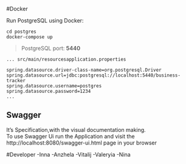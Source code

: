 #Docker

Run PostgreSQL using Docker: 
```ssh
cd postgres
docker-compose up
```
> PostgreSQL port: <b>5440</b>

```
... src/main/resourcesapplication.properties

spring.datasource.driver-class-name=org.postgresql.Driver
spring.datasource.url=jdbc:postgresql://localhost:5440/business-tracker
spring.datasource.username=postgres
spring.datasource.password=1234
...
`````

## Swagger

It’s Specification,with the visual documentation making.<br> To use Swagger Ui run the Application and visit
the http://localhost:8080/swagger-ui.html page in your browser

#Developer
-Inna
-Anzhela
-Vitalij
-Valeryia
-Nina
